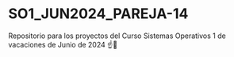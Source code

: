 # SO1_JUN2024_PAREJA-14
Repositorio para los proyectos del Curso Sistemas Operativos 1 de vacaciones de Junio de 2024 ☝️🥸
